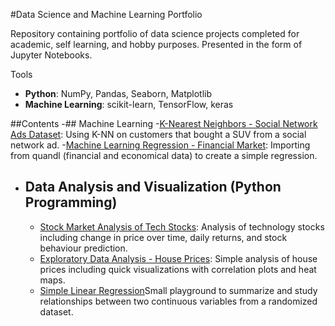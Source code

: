 #Data Science and Machine Learning Portfolio

Repository containing portfolio of data science projects completed for academic, self learning, and hobby purposes. Presented in the form of Jupyter Notebooks.

Tools
  - **Python**: NumPy, Pandas, Seaborn, Matplotlib
  - **Machine Learning**: scikit-learn, TensorFlow, keras

 ##Contents
 -## Machine Learning 
 -[K-Nearest Neighbors - Social Network Ads Dataset](): Using K-NN on customers that bought a SUV from a social network ad.
 -[Machine Learning Regression - Financial Market](): Importing from quandl (financial and economical data) to create a simple regression.
    

- ## Data Analysis and Visualization (Python Programming)
    - [Stock Market Analysis of Tech Stocks](): Analysis of technology stocks including change in price over time, daily returns, and stock behaviour prediction. 
    - [Exploratory Data Analysis - House Prices](): Simple analysis of house prices including quick visualizations with correlation plots and heat maps.
     - [Simple Linear Regression]()Small playground to summarize and study relationships between two continuous variables from a randomized dataset.

     






